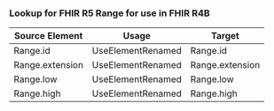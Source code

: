 ### Lookup for FHIR R5 Range for use in FHIR R4B

| Source Element | Usage | Target |
| -------------- | ----- | ------ |
| Range.id | UseElementRenamed | Range.id |
| Range.extension | UseElementRenamed | Range.extension |
| Range.low | UseElementRenamed | Range.low |
| Range.high | UseElementRenamed | Range.high |

